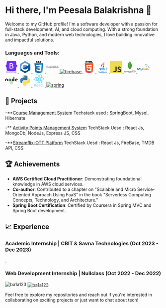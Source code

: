 # Hi there, I'm Peesala Balakrishna 👋

Welcome to my GitHub profile! I'm a software developer with a passion for full-stack development, AI, and cloud computing. With a strong foundation in Java, Python, and modern web technologies, I love building innovative and impactful solutions.

<h3 align="left">Languages and Tools:</h3>
<p align="left"> <a href="https://getbootstrap.com" target="_blank" rel="noreferrer"> <img src="https://raw.githubusercontent.com/devicons/devicon/master/icons/bootstrap/bootstrap-plain-wordmark.svg" alt="bootstrap" width="40" height="40"/> </a> <a href="https://www.cprogramming.com/" target="_blank" rel="noreferrer"> <img src="https://raw.githubusercontent.com/devicons/devicon/master/icons/c/c-original.svg" alt="c" width="40" height="40"/> </a> <a href="https://www.w3schools.com/css/" target="_blank" rel="noreferrer"> <img src="https://raw.githubusercontent.com/devicons/devicon/master/icons/css3/css3-original-wordmark.svg" alt="css3" width="40" height="40"/> </a> <a href="https://expressjs.com" target="_blank" rel="noreferrer"> <img src="https://raw.githubusercontent.com/devicons/devicon/master/icons/express/express-original-wordmark.svg" alt="express" width="40" height="40"/> </a> <a href="https://firebase.google.com/" target="_blank" rel="noreferrer"> <img src="https://www.vectorlogo.zone/logos/firebase/firebase-icon.svg" alt="firebase" width="40" height="40"/> </a> <a href="https://www.w3.org/html/" target="_blank" rel="noreferrer"> <img src="https://raw.githubusercontent.com/devicons/devicon/master/icons/html5/html5-original-wordmark.svg" alt="html5" width="40" height="40"/> </a> <a href="https://www.java.com" target="_blank" rel="noreferrer"> <img src="https://raw.githubusercontent.com/devicons/devicon/master/icons/java/java-original.svg" alt="java" width="40" height="40"/> </a> <a href="https://developer.mozilla.org/en-US/docs/Web/JavaScript" target="_blank" rel="noreferrer"> <img src="https://raw.githubusercontent.com/devicons/devicon/master/icons/javascript/javascript-original.svg" alt="javascript" width="40" height="40"/> </a> <a href="https://www.mongodb.com/" target="_blank" rel="noreferrer"> <img src="https://raw.githubusercontent.com/devicons/devicon/master/icons/mongodb/mongodb-original-wordmark.svg" alt="mongodb" width="40" height="40"/> </a> <a href="https://www.mysql.com/" target="_blank" rel="noreferrer"> <img src="https://raw.githubusercontent.com/devicons/devicon/master/icons/mysql/mysql-original-wordmark.svg" alt="mysql" width="40" height="40"/> </a> <a href="https://nodejs.org" target="_blank" rel="noreferrer"> <img src="https://raw.githubusercontent.com/devicons/devicon/master/icons/nodejs/nodejs-original-wordmark.svg" alt="nodejs" width="40" height="40"/> </a> <a href="https://www.python.org" target="_blank" rel="noreferrer"> <img src="https://raw.githubusercontent.com/devicons/devicon/master/icons/python/python-original.svg" alt="python" width="40" height="40"/> </a> <a href="https://reactjs.org/" target="_blank" rel="noreferrer"> <img src="https://raw.githubusercontent.com/devicons/devicon/master/icons/react/react-original-wordmark.svg" alt="react" width="40" height="40"/> </a> <a href="https://spring.io/" target="_blank" rel="noreferrer"> <img src="https://www.vectorlogo.zone/logos/springio/springio-icon.svg" alt="spring" width="40" height="40"/> </a> </p>

## 🚀 Projects
 -**[Course Management System](https://github.com/Ba1a123/course_mngmnt) Techstack used : SpringBoot, Mysql, Hibernate

 -** [Activity Points Management System](https://github.com/Ba1a123/activitypoints) TechStack Uesd : React Js, MongoDb, NodeJs, Express JS, CSS

 -**[Streamflix-OTT Platform](https://netflixclone-72a5c.web.app/) TechStack Uesd : React Js, FireBase, TMDB API, CSS

## 🏆 Achievements
- **AWS Certified Cloud Practitioner**: Demonstrating foundational knowledge in AWS cloud services.
- **Co-author**: Contributed to a chapter on "Scalable and Micro Service-Oriented Approach Using FaaS" in the book "Serverless Computing Concepts, Technology, and Architecture."
- **Spring Boot Certification**: Certified by Coursera in Spring MVC and Spring Boot development.

## 📈 Experience
### Academic Internship | CBIT & Savna Technologies (Oct 2023 - Dec 2023)
.

### Web Development Internship | Nullclass (Oct 2022 - Dec 2022)


<p><img align="left" src="https://github-readme-stats.vercel.app/api/top-langs?username=ba1a123&show_icons=true&locale=en&layout=compact" alt="ba1a123" /></p>

<p>&nbsp;<img align="center" src="https://github-readme-stats.vercel.app/api?username=ba1a123&show_icons=true&locale=en" alt="ba1a123" /></p>


Feel free to explore my repositories and reach out if you're interested in collaborating on exciting projects or just want to chat about tech!
